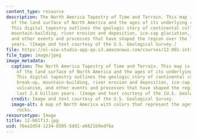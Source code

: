 ```yaml
---
content_type: resource
description: The North America Tapestry of Time and Terrain. This map is a portrait
  of the land surface of North America and the ages of its underlying rock formations.
  This digital tapestry outlines the geologic story of continental collision and break-up,
  mountain-building, river erosion and deposition, ice-cap glaciation, volcanism,
  and other events and processes that have shaped the region over the last 2.6 billion
  years. (Image and text courtesy of the U.S. Geological Survey.)
file: https://ol-ocw-studio-app-qa.s3.amazonaws.com/courses/12-001-introduction-to-geology-fall-2013/76ea2d54123485055dd1e6621b9edf6a_12-001f13.jpg
file_type: image/jpeg
image_metadata:
  caption: The North America Tapestry of Time and Terrain. This map is a portrait
    of the land surface of North America and the ages of its underlying rock formations.
    This digital tapestry outlines the geologic story of continental collision and
    break-up, mountain-building, river erosion and deposition, ice-cap glaciation,
    volcanism, and other events and processes that have shaped the region over the
    last 2.6 billion years. (Image and text courtesy of the [U.S. Geological Survey](http://www.usgs.gov/).)
  credit: Image and text courtesy of the U.S. Geological Survey.
  image-alt: A map of North America with colors that represent the ages of the underlying
    rocks.
resourcetype: Image
title: 12-001f13.jpg
uid: 76ea2d54-1234-8505-5dd1-e6621b9edf6a
---
```


